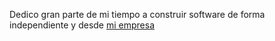 Dedico gran parte de mi tiempo a construir software de forma independiente y desde
[mi empresa](http://aticoestudio.com)
